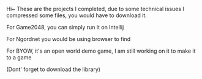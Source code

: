 Hi~
These are the projects I completed, due to some technical issues I compressed some files, you would have to download it.

For Game2048, you can simply run it on Intellij 

For Ngordnet you would be using browser to find 

For BYOW, it's an open world demo game, I am still working on it to make it to a game

(Dont' forget to download the library)
